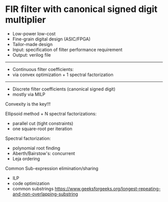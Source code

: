 # FIR filter with canonical signed digit multiplier

- Low-power low-cost
- Fine-grain digital design (ASIC/FPGA)
- Tailor-made design
- Input: specification of filter performance requirement
- Output: verilog file

---

- Continuous filter coefficients:
- via convex optimization + 1 spectral factorization

---

- Discrete filter coefficients (canonical signed digit)
- mostly via MILP

Convexity is the key!!!

Ellipsoid method + N spectral factorizations:
- parallel cut (tight constraints)
- one square-root per iteration

Spectral factorization:
- polynomial root finding
- Aberth/Bairstow's: concurrent
- Leja ordering

Common Sub-expression elimination/sharing
- ILP
- code optimization
- common substrings
   https://www.geeksforgeeks.org/longest-repeating-and-non-overlapping-substring
